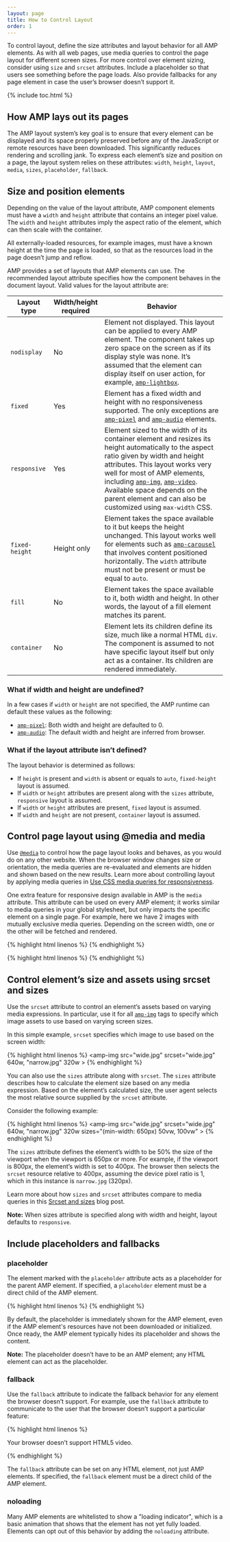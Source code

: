 ```yaml
---
layout: page
title: How to Control Layout
order: 1
---
```

To control layout,
define the size attributes and layout behavior for all AMP elements.
As with all web pages, use media queries
to control the page layout for different screen sizes.
For more control over element sizing, consider using `size` and `srcset` attributes.
Include a placeholder so that users see something before the page loads.
Also provide fallbacks for any page element
in case the user’s browser doesn’t support it.

{% include toc.html %}

## How AMP lays out its pages

The AMP layout system’s key goal is to ensure that every element can be displayed
and its space properly preserved before any of the JavaScript
or remote resources have been downloaded.
This significantly reduces rendering and scrolling jank.
To express each element’s size and position on a page,
the layout system relies on these attributes:
`width`, `height`, `layout`, `media`, `sizes`, `placeholder`, `fallback`.

## Size and position elements

Depending on the value of the layout attribute,
AMP component elements must have a `width` and `height` attribute
that contains an integer pixel value.
The `width` and `height` attributes imply the aspect ratio of the element,
which can then scale with the container.

All externally-loaded resources, for example images,
must have a known height at the time the page is loaded,
so that as the resources load in the page doesn’t jump and reflow.

AMP provides a set of layouts that AMP elements can use.
The recommended layout attribute specifies
how the component behaves in the document layout.
Valid values for the layout attribute are:

<table>
  <thead>
    <tr>
      <th data-th="Layout type" width="20%">Layout type</th>
      <th data-th="Width/height required" width="20%">Width/height required</th>
      <th data-th="Behavior" width="60%">Behavior</th>
    </tr>
  </thead>
  <tbody>
    <tr>
      <td data-th="Layout type"><code>nodisplay</code></td>
      <td data-th="Description">No</td>
      <td data-th="Behavior">Element not displayed. This layout can be applied to every AMP element. The component takes up zero space on the screen as if its display style was none. It’s assumed that the element can display itself on user action, for example, <a href="/docs/reference/extended/amp-lightbox.html"><code>amp-lightbox</code></a>.</td>
    </tr>
    <tr>
      <td data-th="Layout type"><code>fixed</code></td>
      <td data-th="Description">Yes</td>
      <td data-th="Behavior">Element has a fixed width and height with no responsiveness supported. The only exceptions are <a href="/docs/reference/amp-pixel.html"><code>amp-pixel</code></a> and <a href="/docs/reference/extended/amp-audio.html"><code>amp-audio</code></a> elements.</td>
    </tr>
    <tr>
      <td data-th="Layout type"><code>responsive</code></td>
      <td data-th="Description">Yes</td>
      <td data-th="Behavior">Element sized to the width of its container element and resizes its height automatically to the aspect ratio given by width and height attributes. This layout works very well for most of AMP elements, including <a href="/docs/reference/amp-img.html"><code>amp-img</code></a>, <a href="/docs/reference/amp-video.html"><code>amp-video</code></a>. Available space depends on the parent element and can also be customized using <code>max-width</code> CSS.</td>
    </tr>
    <tr>
      <td data-th="Layout type"><code>fixed-height</code></td>
      <td data-th="Description">Height only</td>
      <td data-th="Behavior">Element takes the space available to it but keeps the height unchanged. This layout works well for elements such as <a href="/docs/reference/extended/amp-carousel.html"><code>amp-carousel</code></a> that involves content positioned horizontally. The <code>width</code> attribute must not be present or must be equal to <code>auto</code>.</td>
    </tr>
    <tr>
      <td data-th="Layout type"><code>fill</code></td>
      <td data-th="Description">No</td>
      <td data-th="Behavior">Element takes the space available to it, both width and height. In other words, the layout of a fill element matches its parent.</td>
    </tr>
    <tr>
      <td data-th="Layout type"><code>container</code></td>
      <td data-th="Description">No</td>
      <td data-th="Behavior">Element lets its children define its size, much like a normal HTML <code>div</code>. The component is assumed to not have specific layout itself but only act as a container. Its children are rendered immediately.</td>
    </tr>
  </tbody>
</table>

### What if width and height are undefined?

In a few cases if `width` or `height` are not specified,
the AMP runtime can default these values as the following:

* [`amp-pixel`](/docs/reference/amp-pixel.html): Both width and height are defaulted to 0.
* [`amp-audio`](/docs/reference/extended/amp-audio.html): The default width and height are inferred from browser.

### What if the layout attribute isn’t defined?

The layout behavior is determined as follows:

* If `height` is present and `width` is absent or equals to `auto`, `fixed-height` layout is assumed.
* If `width` or `height` attributes are present along with the `sizes` attribute, `responsive` layout is assumed.
* If `width` or `height` attributes are present, `fixed` layout is assumed.
* If `width` and `height` are not present, `container` layout is assumed.

## Control page layout using @media and media

Use [`@media`](https://developer.mozilla.org/en-US/docs/Web/CSS/@media)
to control how the page layout looks and behaves, as you would do on any other website.
When the browser window changes size or orientation,
the media queries are re-evaluated and elements are hidden and shown
based on the new results.
Learn more about controlling layout by applying media queries in
[Use CSS media queries for responsiveness](https://developers.google.com/web/fundamentals/design-and-ui/responsive/fundamentals/use-media-queries?hl=en).

One extra feature for responsive design available in AMP is the `media` attribute.
This attribute can be used on every AMP element;
it works similar to media queries in your global stylesheet,
but only impacts the specific element on a single page.
For example, here we have 2 images with mutually exclusive media queries.
Depending on the screen width, one or the other will be fetched and rendered.

{% highlight html linenos %}
<amp-img
    media="(min-width: 650px)"
    src="wide.jpg"
    width=466
    height=355
    layout="responsive" >
</amp-img>
{% endhighlight %}

{% highlight html linenos %}
<amp-img
    media="(max-width: 649px)"
    src="narrow.jpg"
    width=527
    height=193
    layout="responsive" >
</amp-img>
{% endhighlight %}

## Control element’s size and assets using srcset and sizes

Use the `srcset` attribute to control an element’s assets
based on varying media expressions.
In particular, use it for all [`amp-img`](/docs/reference/amp-img.html) tags
to specify which image assets to use based on varying screen sizes. 

In this simple example,
`srcset` specifies which image to use based on the screen width:

{% highlight html linenos %}
<amp-img
    src="wide.jpg"
    srcset="wide.jpg" 640w,
           "narrow.jpg" 320w >
</amp-img>
{% endhighlight %}

You can also use the `sizes` attribute along with `srcset`.
The `sizes` attribute describes how to calculate the element size
based on any media expression.
Based on the element’s calculated size,
the user agent selects the most relative source supplied by the `srcset` attribute. 

Consider the following example:

{% highlight html linenos %}
<amp-img
    src="wide.jpg"
    srcset="wide.jpg" 640w,
           "narrow.jpg" 320w
    sizes="(min-width: 650px) 50vw, 100vw" >
</amp-img>
{% endhighlight %}

The `sizes` attribute defines the element’s width to be 50% the size of the viewport
when the viewport is 650px or more.
For example, if the viewport is 800px,
the element’s width is set to 400px.
The browser then selects the `srcset` resource relative to 400px,
assuming the device pixel ratio is 1,
which in this instance is `narrow.jpg` (320px). 

Learn more about how `sizes` and `srcset` attributes compare
to media queries in this
[Srcset and sizes](https://ericportis.com/posts/2014/srcset-sizes/) blog post.

**Note:** When sizes attribute is specified along with width and height,
layout defaults to `responsive`.

## Include placeholders and fallbacks

### placeholder

The element marked with the `placeholder` attribute acts
as a placeholder for the parent AMP element.
If specified, a `placeholder` element must be a direct child of the AMP element.

{% highlight html linenos %}
<amp-anim src="animated.gif" width=466 height=355 layout="responsive" >
    <amp-img placeholder src="preview.png" layout="fill"></amp-img>
</amp-anim>
{% endhighlight %}

By default, the placeholder is immediately shown for the AMP element,
even if the AMP element's resources have not been downloaded or initialized.
Once ready, the AMP element typically hides its placeholder and shows the content. 

**Note:** The placeholder doesn’t have to be an AMP element;
any HTML element can act as the placeholder.

### fallback

Use the `fallback` attribute to indicate the fallback behavior
for any element the browser doesn’t support.
For example, use the `fallback` attribute to communicate to the user
that the browser doesn’t support a particular feature:

{% highlight html linenos %}
<amp-video width=400 height=300 src="https://yourhost.com/videos/myvideo.mp4"
    poster="myvideo-poster.jpg" >
  <div fallback>
        <p>Your browser doesn’t support HTML5 video.</p>
  </div>
</amp-video>
{% endhighlight %}

The `fallback` attribute can be set on any HTML element, not just AMP elements.
If specified, the `fallback` element must be a direct child of the AMP element.

### noloading

Many AMP elements are whitelisted to show a "loading indicator",
which is a basic animation that shows that the element has not yet fully loaded.
Elements can opt out of this behavior by adding the `noloading` attribute.
